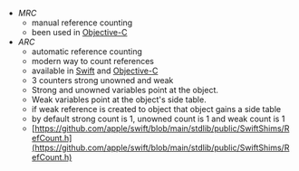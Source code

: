 - *MRC* 
	- manual reference counting
	- been used in [Objective-C](Objective-C.md)
- *ARC*
	- automatic reference counting 
	- modern way to count references
	- available in [Swift](Swift.md) and [Objective-C](Objective-C.md)
	- 3 counters strong unowned and weak
	- Strong and unowned variables point at the object.
	- Weak variables point at the object's side table.
	- if weak reference is created to object that object gains a side table
	- by default strong count is 1, unowned count is 1 and weak count is 1
	- [https://github.com/apple/swift/blob/main/stdlib/public/SwiftShims/RefCount.h](https://github.com/apple/swift/blob/main/stdlib/public/SwiftShims/RefCount.h)